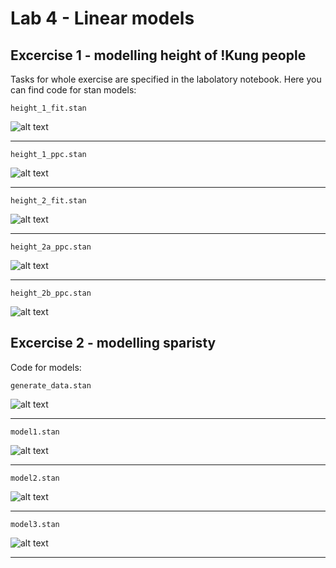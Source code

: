 # Lab 4 - Linear models


## Excercise 1 - modelling height of !Kung people


Tasks for whole exercise are specified in the labolatory notebook. Here you can find code for stan models:

```height_1_fit.stan```

![alt text](height_1_fit.png)
<hr>

```height_1_ppc.stan```

![alt text](height_1_ppc.png)
<hr>

```height_2_fit.stan```

![alt text](height_2_fit.png)
<hr>

```height_2a_ppc.stan```

![alt text](height_2a_ppc.png)
<hr>

```height_2b_ppc.stan```

![alt text](height_2b_ppc.png)  

## Excercise 2 - modelling sparisty
Code for models:

```generate_data.stan```

![alt text](generate_data.png)
<hr>

```model1.stan```

![alt text](model1.png)
<hr>

```model2.stan```

![alt text](model2.png)
<hr>

```model3.stan```

![alt text](model3.png)
<hr>